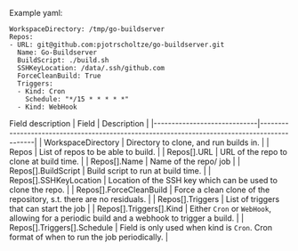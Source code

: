 
Example yaml:
```
WorkspaceDirectory: /tmp/go-buildserver
Repos:
- URL: git@github.com:pjotrscholtze/go-buildserver.git
  Name: Go-Buildserver
  BuildScript: ./build.sh
  SSHKeyLocation: /data/.ssh/github.com
  ForceCleanBuild: True
  Triggers:
  - Kind: Cron
    Schedule: "*/15 * * * * *"
  - Kind: WebHook
```

Field description
| Field                       | Description                                                                                 |
|-----------------------------|---------------------------------------------------------------------------------------------|
| WorkspaceDirectory          | Directory to clone, and run builds in.                                                      |
| Repos                       | List of repos to be able to build.                                                          |
| Repos[].URL                 | URL of the repo to clone at build time.                                                     |
| Repos[].Name                | Name of the repo/ job                                                                       |
| Repos[].BuildScript         | Build script to run at build time.                                                          |
| Repos[].SSHKeyLocation      | Location of the SSH key which can be used to clone the repo.                                |
| Repos[].ForceCleanBuild     | Force a clean clone of the repository, s.t. there are no residuals.                         |
| Repos[].Triggers            | List of triggers that can start the job                                                     |
| Repos[].Triggers[].Kind     | Either `Cron` or `WebHook`, allowing for a periodic build and a webhook to trigger a build. |
| Repos[].Triggers[].Schedule | Field is only used when kind is `Cron`. Cron format of when to run the job periodically.    |
